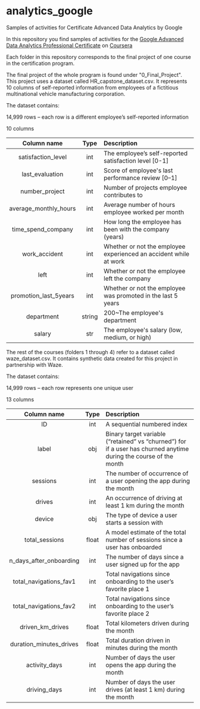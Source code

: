 # analytics_google
Samples of activities for Certificate Advanced Data Analytics by Google 

In this repository you find samples of activities for the [Google Advanced Data Analytics Professional Certificate](https://www.coursera.org/professional-certificates/google-advanced-data-analytics) on [Coursera](https://www.coursera.org/)


Each folder in this repository corresponds to the final project of one course in the certification program.

The final project of the whole program is found under "0_Final_Project". This project uses a dataset called HR_capstone_dataset.csv. It represents 10 columns of self-reported information from employees of a fictitious multinational vehicle manufacturing corporation. 

The dataset contains:

14,999 rows – each row is a different employee’s self-reported information

10 columns

| Column name  | Type | Description |
|:------------:|:----:|:------------|
| satisfaction_level| int | The employee’s self-reported satisfaction level [0-1] |
| last_evaluation | int | Score of employee's last performance review [0–1] |
| number_project | int | Number of projects employee contributes to |
| average_monthly_hours | int | Average number of hours employee worked per month |
| time_spend_company | int | How long the employee has been with the company (years) |
| work_accident | int | Whether or not the employee experienced an accident while at work |
| left | int | Whether or not the employee left the company |
|promotion_last_5years | int | Whether or not the employee was promoted in the last 5 years |
| department | string | 200~The employee's department |
| salary | str | The employee's salary (low, medium, or high) |


The rest of the courses (folders 1 through 4) refer to a dataset called waze_dataset.csv. It contains synthetic data created for this project in partnership with Waze. 

The dataset contains:

14,999 rows – each row represents one unique user 

13 columns

| Column name  | Type | Description |
|:------------:|:----:|:------------|
| ID | int | A sequential numbered index |
| label | obj | Binary target variable (“retained” vs “churned”) for if a user has churned anytime during the course of the month |
| sessions | int | The number of occurrence of a user opening the app during the month |
| drives | int | An occurrence of driving at least 1 km during the month 
|device | obj | The type of device a user starts a session with |
| total_sessions | float | A model estimate of the total number of sessions since a user has onboarded |
| n_days_after_onboarding | int | The number of days since a user signed up for the app |
| total_navigations_fav1 | int | Total navigations since onboarding to the user’s favorite place 1 |
| total_navigations_fav2 | int | Total navigations since onboarding to the user’s favorite place 2 |
| driven_km_drives | float | Total kilometers driven during the month |
| duration_minutes_drives | float | Total duration driven in minutes during the month |
| activity_days | int | Number of days the user opens the app during the month  |
| driving_days | int | Number of days the user drives (at least 1 km) during the month |

